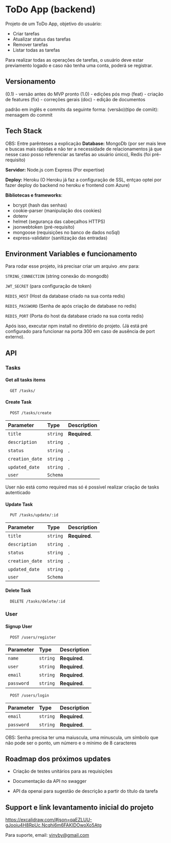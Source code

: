 
# ToDo App (backend)

Projeto de um ToDo App, objetivo do usuário:
- Criar tarefas
- Atualizar status das tarefas
- Remover tarefas
- Listar todas as tarefas

Para realizar todas as operações de tarefas, o usuário deve estar previamento logado e caso não tenha uma conta, poderá se registrar.

## Versionamento
(0.1) - versão antes do MVP pronto
(1.0) - edições pós mvp
(feat) - criação de features
(fix) - correções gerais
(doc) - edição de documentos

padrão em inglês e commits da seguinte forma:
(versão)(tipo de comiit): mensagem do commit


## Tech Stack
OBS: Entre parênteses a explicação
**Database:** 
MongoDb (por ser mais leve e buscas mais rápidas e não ter a necessidade de relacionamentos já que nesse caso posso referenciar as tarefas ao usuário único), 
Redis (foi pré-requisito)

**Servidor:** 
Node.js com Express (Por expertise)

**Deploy:** Heroku (O Heroku já faz a configuração de SSL, entçao optei por fazer deploy do backend no heroku e frontend com Azure)

**Bibliotecas e frameworks**: 
- bcrypt (hash das senhas)
- cookie-parser (manipulação dos cookies)
- dotenv 
- helmet (segurança das cabeçalhos HTTPS)
- jsonwebtoken (pré-requisito) 
- mongoose (requisições no banco de dados noSql)
- express-validator (sanitização das entradas)

## Environment Variables e funcionamento

Para rodar esse projeto, irá precisar criar um arquivo .env para:

`STRING_CONNECTION` (string conexão do mongodb)

`JWT_SECRET` (para configuração de token)

`REDIS_HOST` (Host da database criado na sua conta redis)

`REDIS_PASSWORD` (Senha de após criação de database no redis)

`REDIS_PORT` (Porta do host da database criado na sua conta redis)

Após isso, executar npm install no diretório do projeto. (Já está pré configurado para funcionar na porta 300 em caso de ausência de port externo).



## API

### Tasks

#### Get all tasks items

```http
  GET /tasks/
```

#### Create Task

```http
  POST /tasks/create
```

| Parameter | Type     | Description                       |
| :-------- | :------- | :-------------------------------- |
| `title`      | `string` | **Required**.|
| `description`      | `string` | .|
| `status`      | `string` | .|
| `creation_date`      | `string` | .|
| `updated_date`      | `string` | .|
| `user`      | `Schema` | |

User não está como required mas só é possível realizar criação de tasks autenticado

#### Update Task

```http
  PUT /tasks/update/:id
```

| Parameter | Type     | Description                       |
| :-------- | :------- | :-------------------------------- |
| `title`      | `string` | **Required**.|
| `description`      | `string` | .|
| `status`      | `string` | .|
| `creation_date`      | `string` | .|
| `updated_date`      | `string` | .|
| `user`      | `Schema` | |

#### Delete Task

```http
  DELETE /tasks/delete/:id
```

### User

#### Signup User

```http
  POST /users/register
```

| Parameter | Type     | Description                       |
| :-------- | :------- | :-------------------------------- |
| `name`      | `string` | **Required**.|
| `user`      | `string` | **Required**.|
| `email`      | `string`| **Required**.|
| `password`      | `string` | **Required**.|



```http
  POST /users/login
```

| Parameter | Type     | Description                       |
| :-------- | :------- | :-------------------------------- |
| `email`      | `string`| **Required**.|
| `password`      | `string` | **Required**.|


OBS: Senha precisa ter uma maiuscula, uma minuscula, um símbolo que não pode ser o ponto, um número e o mínimo de 8 caracteres

## Roadmap dos próximos updates

- Criação de testes unitários para as requisições

- Documentação da API no swagger

- API da openai para sugestão de descrição a partir do título da tarefa

## Support e link levantamento inicial do projeto

https://excalidraw.com/#json=qaEZLUU-gJooiu4H8RpUc,Ncqhi6m6FAKIDOwoXo5Atg

Para suporte, email: vinyby@gmail.com

